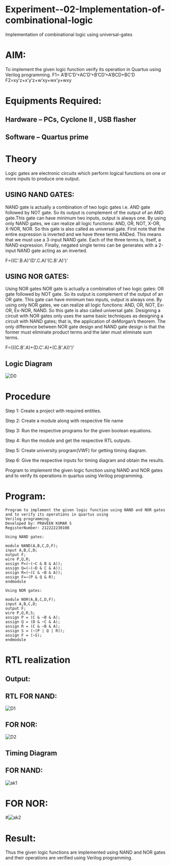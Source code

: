 # Experiment--02-Implementation-of-combinational-logic
Implementation of combinational logic using universal-gates
 
# AIM:
To implement the given logic function verify its operation in Quartus using Verilog programming.
 F1= A’B’C’D’+AC’D’+B’CD’+A’BCD+BC’D
F2=xy’z+x’y’z+w’xy+wx’y+wxy
 
 
 
# Equipments Required:
## Hardware – PCs, Cyclone II , USB flasher
## Software – Quartus prime


# Theory
Logic gates are electronic circuits which perform logical functions on one or more inputs to produce one output.

## USING NAND GATES:
NAND gate is actually a combination of two logic gates i.e. AND gate followed by NOT gate. So its output is
complement of the output of an AND gate.This gate can have minimum two inputs, output is always one. By using
only NAND gates, we can realize all logic functions: AND, OR, NOT, X-OR, X-NOR, NOR. So this gate is also called as 
universal gate. First note that the entire expression is inverted and we have three terms ANDed. This means that we 
must use a 3-input NAND gate. Each of the three terms is, itself, a NAND expression. Finally, negated single terms can 
be generates with a 2-input NAND gate acting as an inverted.

F=((C'.B.A)'(D'.C.A)'(C.B'.A)')'

## USING NOR GATES:
Using NOR gates NOR gate is actually a combination of two logic gates: OR gate followed by NOT gate. So its output
is complement of the output of an OR gate. This gate can have minimum two inputs, output is always one. By using 
only NOR gates, we can realize all logic functions: AND, OR, NOT, Ex-OR, Ex-NOR, NAND. So this gate is also called
universal gate. Designing a circuit with NOR gates only uses the same basic techniques as designing a circuit with
NAND gates; that is, the application of deMorgan’s theorem. The only difference between NOR gate design and
NAND gate design is that the former must eliminate product terms and the later must eliminate sum terms.

F=(((C.B'.A)+(D.C'.A)+(C.B'.A))')'

## Logic Diagram
![D0](https://user-images.githubusercontent.com/119559827/233395286-5bc1a68f-09e0-4f69-aabc-f63d78b18589.png)


# Procedure
Step 1: Create a project with required entities.

Step 2: Create a module along with respective file name

Step 3: Run the respective programs for the given boolean equations.

Step 4: Run the module and get the respective RTL outputs.

Step 5: Create university program(VWF) for getting timing diagram.

Step 6: Give the respective inputs for timing diagram and obtain the results. 

Program to implement the given logic function using NAND and NOR gates and to verify its operations 
in quartus using Verilog programming.

# Program:
```
Program to implement the given logic function using NAND and NOR gates and to verify its operations in quartus using 
Verilog programming.
Developed by: PRAVEEN KUMAR S
RegisterNumber: 212222230108

Using NAND gates:

module NAND(A,B,C,D,F);
input A,B,C,D;
output F;
wire P,Q,R;
assign P=(~(~C & B & A));
assign Q=(~(~D & C & A));
assign R=(~(C & ~B & A));
assign F=~(P & Q & R);
endmodule

Using NOR gates:

module NOR(A,B,C,D,F);
input A,B,C,D;
output F;
wire P,Q,R,S;
assign P = (C & ~B & A);
assign Q = (D & ~C & A);
assign R = (C & ~B & A);
assign S = (~(P | Q | R));
assign F = (~S);
endmodule
```
# RTL realization

## Output:
## RTL FOR NAND:
![D1](https://user-images.githubusercontent.com/119559827/233392219-3f043b17-92c7-4dae-b731-3e2d80374b24.png)
## FOR NOR:
![D2](https://user-images.githubusercontent.com/119559827/233392666-1fcfa57b-e129-41fc-ba04-b46a356dffbf.png)

## Timing Diagram
## FOR NAND:
![ak1](https://github.com/Praveenkumar2004-dev/Experiment--02-Implementation-of-combinational-logic-/assets/119559827/05403832-e8d5-4173-b526-621b8537450f)

# FOR NOR:
#![ak2](https://github.com/Praveenkumar2004-dev/Experiment--02-Implementation-of-combinational-logic-/assets/119559827/33c35f28-c3d4-4774-9828-3549aac1e17c)

# Result:
Thus the given logic functions are implemented using NAND and NOR gates and their operations are verified using Verilog programming.
